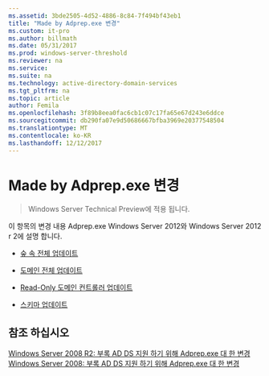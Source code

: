 ```yaml
---
ms.assetid: 3bde2505-4d52-4886-8c84-7f494bf43eb1
title: "Made by Adprep.exe 변경"
ms.custom: it-pro
ms.author: billmath
ms.date: 05/31/2017
ms.prod: windows-server-threshold
ms.reviewer: na
ms.service: 
ms.suite: na
ms.technology: active-directory-domain-services
ms.tgt_pltfrm: na
ms.topic: article
author: Femila
ms.openlocfilehash: 3f89b8eea0fac6cb1c07c17fa65e67d243e6ddce
ms.sourcegitcommit: db290fa07e9d50686667bfba3969e20377548504
ms.translationtype: MT
ms.contentlocale: ko-KR
ms.lasthandoff: 12/12/2017
---
```

# <a name="changes-made-by-adprepexe"></a>Made by Adprep.exe 변경

>Windows Server Technical Preview에 적용 됩니다.

이 항목의 변경 내용 Adprep.exe Windows Server 2012와 Windows Server 2012 r 2에 설명 합니다.  
  
-   [숲 속 전체 업데이트](../../../ad-ds/deploy/RODC/Forest-Wide-Updates.md)  
  
-   [도메인 전체 업데이트](../../../ad-ds/deploy/Domain-Wide-Updates.md)  
  
-   [Read-Only 도메인 컨트롤러 업데이트](../../../ad-ds/deploy/RODC/Read-Only-Domain-Controller-Updates.md)  
  
-   [스키마 업데이트](../../../ad-ds/deploy/Schema-Updates.md)  
  
## <a name="see-also"></a>참조 하십시오  
[Windows Server 2008 R2: 부록 AD DS 지원 하기 위해 Adprep.exe 대 한 변경](https://technet.microsoft.com/library/dd378876(v=ws.10).aspx)  
[Windows Server 2008: 부록 AD DS 지원 하기 위해 Adprep.exe 대 한 변경](https://technet.microsoft.com/library/cc770703(v=ws.10).aspx)  
  


